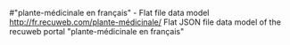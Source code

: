 #"plante-médicinale en français" - Flat file data model
http://fr.recuweb.com/plante-médicinale/
Flat JSON file data model of the recuweb portal "plante-médicinale en français"
